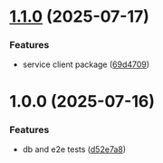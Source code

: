 # [1.1.0](https://github.com/url4irl/domain-verification-service/compare/v1.0.0...v1.1.0) (2025-07-17)


### Features

* service client package ([69d4709](https://github.com/url4irl/domain-verification-service/commit/69d4709d751cb40d9267e94feaf76620497f89d5))

# 1.0.0 (2025-07-16)


### Features

* db and e2e tests ([d52e7a8](https://github.com/url4irl/domain-verification-service/commit/d52e7a863361d023696ebf440548f7117eb7ad11))
